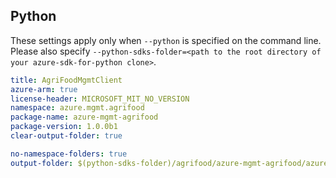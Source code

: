 ## Python

These settings apply only when `--python` is specified on the command line.
Please also specify `--python-sdks-folder=<path to the root directory of your azure-sdk-for-python clone>`.

```yaml $(python)
title: AgriFoodMgmtClient
azure-arm: true
license-header: MICROSOFT_MIT_NO_VERSION
namespace: azure.mgmt.agrifood
package-name: azure-mgmt-agrifood
package-version: 1.0.0b1
clear-output-folder: true
```

```yaml $(python)
no-namespace-folders: true
output-folder: $(python-sdks-folder)/agrifood/azure-mgmt-agrifood/azure/mgmt/agrifood
```
